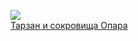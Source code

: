 ![](/books/foreign_adventure/Эдгар%20Райс%20Берроуз/Тарзан%20и%20сокровища%20Опара.jpg)  
[Тарзан и сокровища Опара](/books/foreign_adventure/Эдгар%20Райс%20Берроуз/Тарзан%20и%20сокровища%20Опара)